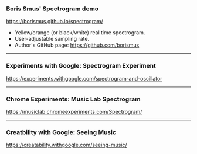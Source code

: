 ### Boris Smus' Spectrogram demo
https://borismus.github.io/spectrogram/
* Yellow/orange (or black/white) real time spectrogram.
* User-adjustable sampling rate.
* Author's GitHub page: https://github.com/borismus

***

### Experiments with Google: Spectrogram Experiment
https://experiments.withgoogle.com/spectrogram-and-oscillator

***

### Chrome Experiments: Music Lab Spectrogram
https://musiclab.chromeexperiments.com/Spectrogram/

***

### Creatbility with Google: Seeing Music
https://creatability.withgoogle.com/seeing-music/
